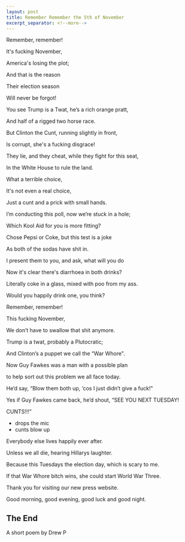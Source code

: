 ```yaml
---
layout: post
title: Remember Remember the 5th of November
excerpt_separator: <!--more-->
---
```


<p>Remember, remember! </p>
<p>It's fucking November, </p>
<p>America's losing the plot;</p>
<p>And that is the reason</p>
<p>Their election season</p>
<p>Will never be forgot!</p>
<p>You see Trump is a Twat, he’s a rich orange pratt,</p>
<p>And half of a rigged two horse race.</p>
<p>But Clinton the Cunt, running slightly in front,</p>
<p>Is corrupt, she's a fucking disgrace! </p><!--more-->
<p>They lie, and they cheat, while they fight for this seat,</p>
<p>In the White House to rule the land.</p>
<p>What a terrible choice,</p>
<p>It's not even a real choice,</p>
<p>Just a cunt and a prick with small hands.</p>


<p>I’m conducting this poll, now we’re stuck in a hole;</p>
<p>Which Kool Aid for you is more fitting?</p>
<p>Chose Pepsi or Coke, but this test is a joke</p> 
<p>As both of the sodas have shit in.</p>
<p>I present them to you, and ask, what will you do</p>
<p>Now it's clear there's diarrhoea in both drinks?</p>
<p>Literally coke in a glass, mixed with poo from my ass.</p>
<p>Would you happily drink one, you think?</p>


<p>Remember, remember!</p>
<p>This fucking November, </p>
<p>We don’t have to swallow that shit anymore.</p>
<p>Trump is a twat, probably a Plutocratic;</p>
<p>And Clinton’s a puppet we call the “War Whore".</p> 
<p>Now Guy Fawkes was a man with a possible plan</p>
<p>to help sort out this problem we all face today.</p>
<p>He’d say, “Blow them both up, ‘cos I just didn’t give a fuck!"</p>
<p>Yes if Guy Fawkes came back, he’d shout, “SEE YOU NEXT TUESDAY! </p>
<p>CUNTS!!!”</p>

* drops the mic
* cunts blow up

<p>Everybody else lives happily ever after. </p>
<p>Unless we all die, hearing Hillarys laughter.</p>

<p>Because this Tuesdays the election day, which is scary to me.</p>
<p>If that War Whore bitch wins, she could start World War Three.</p> 

<p>Thank you for visiting our new press website. </p>
<p>Good morning, good evening, good luck and good night.</p> 

## The End

A short poem by Drew P 
